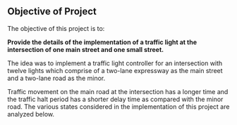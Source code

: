 ## Objective of Project

The objective of this project is to:

**Provide the details of the implementation of a traffic light at the intersection of one main street and one small street.**

The idea was to implement a traffic light controller for an intersection with twelve lights which comprise of a two-lane expressway as the main street and a two-lane road as the minor. 

Traffic movement on the main road at the intersection has a longer time and the traffic halt period has a shorter delay time as compared with the minor road. The various states considered in the implementation of this project are analyzed below.
